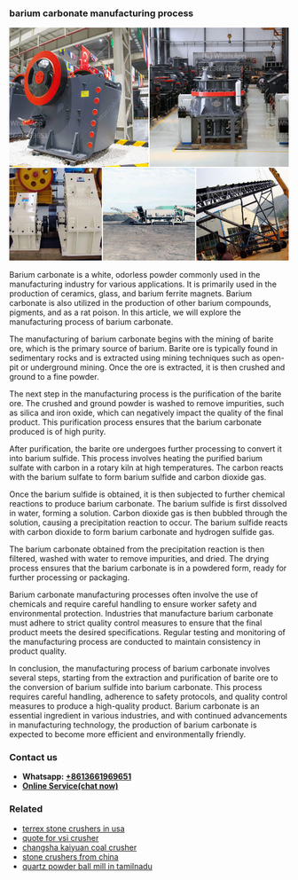 <h3>barium carbonate manufacturing process</h3><img src='1708309179.jpg' alt=''><p>Barium carbonate is a white, odorless powder commonly used in the manufacturing industry for various applications. It is primarily used in the production of ceramics, glass, and barium ferrite magnets. Barium carbonate is also utilized in the production of other barium compounds, pigments, and as a rat poison. In this article, we will explore the manufacturing process of barium carbonate.</p><p>The manufacturing of barium carbonate begins with the mining of barite ore, which is the primary source of barium. Barite ore is typically found in sedimentary rocks and is extracted using mining techniques such as open-pit or underground mining. Once the ore is extracted, it is then crushed and ground to a fine powder.</p><p>The next step in the manufacturing process is the purification of the barite ore. The crushed and ground powder is washed to remove impurities, such as silica and iron oxide, which can negatively impact the quality of the final product. This purification process ensures that the barium carbonate produced is of high purity.</p><p>After purification, the barite ore undergoes further processing to convert it into barium sulfide. This process involves heating the purified barium sulfate with carbon in a rotary kiln at high temperatures. The carbon reacts with the barium sulfate to form barium sulfide and carbon dioxide gas.</p><p>Once the barium sulfide is obtained, it is then subjected to further chemical reactions to produce barium carbonate. The barium sulfide is first dissolved in water, forming a solution. Carbon dioxide gas is then bubbled through the solution, causing a precipitation reaction to occur. The barium sulfide reacts with carbon dioxide to form barium carbonate and hydrogen sulfide gas.</p><p>The barium carbonate obtained from the precipitation reaction is then filtered, washed with water to remove impurities, and dried. The drying process ensures that the barium carbonate is in a powdered form, ready for further processing or packaging.</p><p>Barium carbonate manufacturing processes often involve the use of chemicals and require careful handling to ensure worker safety and environmental protection. Industries that manufacture barium carbonate must adhere to strict quality control measures to ensure that the final product meets the desired specifications. Regular testing and monitoring of the manufacturing process are conducted to maintain consistency in product quality.</p><p>In conclusion, the manufacturing process of barium carbonate involves several steps, starting from the extraction and purification of barite ore to the conversion of barium sulfide into barium carbonate. This process requires careful handling, adherence to safety protocols, and quality control measures to produce a high-quality product. Barium carbonate is an essential ingredient in various industries, and with continued advancements in manufacturing technology, the production of barium carbonate is expected to become more efficient and environmentally friendly.</p><h3>Contact us</h3><ul><li><strong>Whatsapp:&nbsp;<a href="https://wa.me/8613661969651">+8613661969651</a></strong></li><li><a href="https://swt.shibang-china.com/?git&amp;zhl&amp;barium carbonate manufacturing process"><strong>Online Service(chat now)</strong></a></li></ul><h3>Related</h3><ul><li><a href='terrex stone crushers in usa.md'>terrex stone crushers in usa</a></li><li><a href='quote for vsi crusher.md'>quote for vsi crusher</a></li><li><a href='changsha kaiyuan coal crusher.md'>changsha kaiyuan coal crusher</a></li><li><a href='stone crushers from china.md'>stone crushers from china</a></li><li><a href='quartz powder ball mill in tamilnadu.md'>quartz powder ball mill in tamilnadu</a></li></ul>